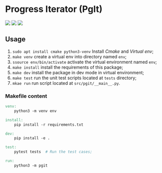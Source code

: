 # Progress Iterator (PgIt)
![](https://img.shields.io/badge/LICENSE-MIT-%2300557f)
![](https://img.shields.io/badge/lastest-2024--07--23-success)
![](https://img.shields.io/badge/contact-dr.mokira%40gmail.com-blueviolet)

<!-- ![](https://img.shields.io/badge/Django-5.0-%2344B78B) -->
<!-- ![](https://img.shields.io/badge/REST%20Framework-3.14.0-%23A30000) -->
<!-- ![](https://img.shields.io/badge/Swagger-OpenAPI%202.0-%23aaaa00) -->


## Usage
1. `sudo apt install cmake python3-venv` Install *Cmake* and *Virtual env*;
2. `make venv` create a virtual env into directory named `env`;
3. `ssource env/bin/activate` activate the virtual environment named `env`;
4. `make install` install the requirements of this package;
5. `make dev` install the package in dev mode in virtual environment;
6. `make test` run the unit test scripts located at `tests` directory;
7. `mkae run` run script located at `src/pgit/__main__.py`.


### Makefile content

```makefile
venv:
	python3 -m venv env

install:
	pip install -r requirements.txt

dev:
	pip install -e .

test:
	pytest tests  # Run the test cases;

run:
	python3 -m pgit
```
